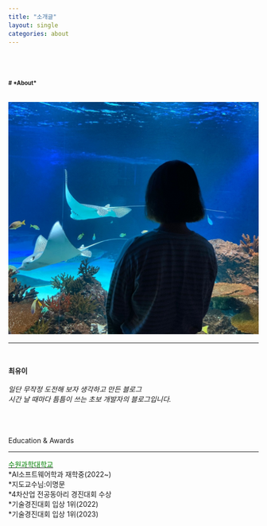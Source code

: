 ```yaml
---
title: "소개글"
layout: single
categories: about
---
```

<span style="font-size:80%; font-weight:bold">
<br><br><br># *About*
</span>
<br>
<br>

![Alt text](/assets/img/me.jpg)
<br>
___
<br>

**최유이**<br>
<br>
*일단 무작정 도전해 보자 생각하고 만든 블로그*<br>
*시간 날 때마다 틈틈이 쓰는 초보 개발자의 블로그입니다.*<br>
<br>
<br>
<br>

Education & Awards
* * *
<u><span style="color:green">수원과학대학교</span></u><br> 
  *AI소프트웨어학과 재학중(2022~)<br> 
  *지도교수님:이명문<br>
  *4차산업 전공동아리 경진대회 수상<br>
  *기술경진대회 입상 1위(2022)<br>
  *기술경진대회 입상 1위(2023)<br>

</span>
</center>

